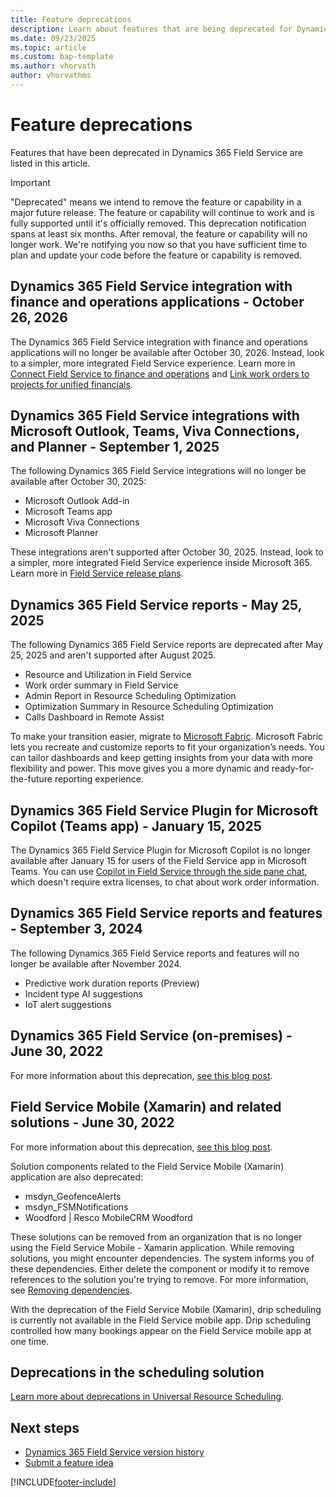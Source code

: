 ```yaml
---
title: Feature deprecations
description: Learn about features that are being deprecated for Dynamics 365 Field Service.
ms.date: 09/23/2025
ms.topic: article
ms.custom: bap-template
ms.author: vhorvath
author: vhorvathms
---
```


# Feature deprecations

Features that have been deprecated in Dynamics 365 Field Service are listed in this article.

> [!IMPORTANT]
> "Deprecated" means we intend to remove the feature or capability in a major future release. The feature or capability will continue to work and is fully supported until it's officially removed. This deprecation notification spans at least six months. After removal, the feature or capability will no longer work. We're notifying you now so that you have sufficient time to plan and update your code before the feature or capability is removed.

## Dynamics 365 Field Service integration with finance and operations applications -  October 26, 2026

The Dynamics 365 Field Service integration with finance and operations applications will no longer be available after October 30, 2026. Instead, look to a simpler, more integrated Field Service experience. Learn more in [Connect Field Service to finance and operations](/dynamics365/release-plan/2025wave2/service/dynamics365-field-service/connect-field-service-finance-operations) and [Link work orders to projects for unified financials](/dynamics365/release-plan/2025wave2/service/dynamics365-field-service/link-work-orders-projects-unified-financials).

## Dynamics 365 Field Service integrations with Microsoft Outlook, Teams, Viva Connections, and Planner - September 1, 2025

The following Dynamics 365 Field Service integrations will no longer be available after October 30, 2025:

- Microsoft Outlook Add-in
- Microsoft Teams app
- Microsoft Viva Connections
- Microsoft Planner

These integrations aren't supported after October 30, 2025. Instead, look to a simpler, more integrated Field Service experience inside Microsoft 365. Learn more in [Field Service release plans](/dynamics365/release-plan/2025wave2/service/dynamics365-field-service/).

## Dynamics 365 Field Service reports - May 25, 2025

The following Dynamics 365 Field Service reports are deprecated after May 25, 2025 and aren't supported after August  2025.

 - Resource and Utilization in Field Service
 - Work order summary in Field Service
 - Admin Report in Resource Scheduling Optimization
 - Optimization Summary in Resource Scheduling Optimization
 - Calls Dashboard in Remote Assist

To make your transition easier, migrate to [Microsoft Fabric](/fabric/fundamentals/microsoft-fabric-overview). Microsoft Fabric lets you recreate and customize reports to fit your organization’s needs. You can tailor dashboards and keep getting insights from your data with more flexibility and power. This move gives you a more dynamic and ready-for-the-future reporting experience.

## Dynamics 365 Field Service Plugin for Microsoft Copilot (Teams app) - January 15, 2025

The Dynamics 365 Field Service Plugin for Microsoft Copilot is no longer available after January 15 for users of the Field Service app in Microsoft Teams. You can use [Copilot in Field Service through the side pane chat](copilot-side-pane.md), which doesn't require extra licenses, to chat about work order information.

## Dynamics 365 Field Service reports and features - September 3, 2024

The following Dynamics 365 Field Service reports and features will no longer be available after November 2024.
- Predictive work duration reports (Preview)
- Incident type AI suggestions
- IoT alert suggestions

## Dynamics 365 Field Service (on-premises) - June 30, 2022

For more information about this deprecation, [see this blog post](https://cloudblogs.microsoft.com/dynamics365/it/2021/06/30/dynamics-365-field-service-on-premises-use-rights-to-retire-on-june-30-2022/).

## Field Service Mobile (Xamarin) and related solutions - June 30, 2022

For more information about this deprecation, [see this blog post](https://cloudblogs.microsoft.com/dynamics365/it/2020/05/01/next-generation-field-service-mobile-app-available/).

Solution components related to the Field Service Mobile (Xamarin) application are also deprecated:
- msdyn_GeofenceAlerts
- msdyn_FSMNotifications
- Woodford | Resco MobileCRM Woodford

These solutions can be removed from an organization that is no longer using the Field Service Mobile - Xamarin application. While removing solutions, you might encounter dependencies. The system informs you of these dependencies. Either delete the component or modify it to remove references to the solution you're trying to remove. For more information, see [Removing dependencies](/power-platform/alm/removing-dependencies).

With the deprecation of the Field Service Mobile (Xamarin), drip scheduling is currently not available in the Field Service mobile app. Drip scheduling controlled how many bookings appear on the Field Service mobile app at one time.

## Deprecations in the scheduling solution

[Learn more about deprecations in Universal Resource Scheduling](../common-scheduler/deprecations.md).

## Next steps

- [Dynamics 365 Field Service version history](version-history.md)
- [Submit a feature idea](https://experience.dynamics.com/ideas/categories/?forum=bee3d862-df65-e811-a95d-000d3a1be7ad&forumName=Dynamics%20365%20for%20Field%20Service)

[!INCLUDE[footer-include](../includes/footer-banner.md)]
